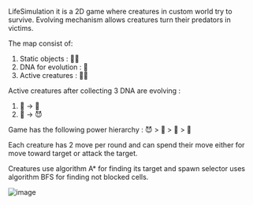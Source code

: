 LifeSimulation it is a 2D game where creatures in custom world try to survive. Evolving mechanism allows creatures turn their predators in victims.

The map consist of:

1. Static objects : 🗻🌲
2. DNA for evolution : 🧬
3. Active creatures : 🦎👺

Active creatures after collecting 3 DNA are evolving :
1. 🦎 -> 🐉
2. 👺 -> 😈

Game has the following power hierarchy :
😈 > 🐉 > 👺 > 🦎

Each creature has 2 move per round and can spend their move either for move toward target or attack the target.

Creatures use algorithm A* for finding its target and spawn selector uses algorithm BFS for finding not blocked cells.

![image](https://github.com/user-attachments/assets/a8b2a2c7-c5b6-4340-82c7-4f98a7e50db2)
